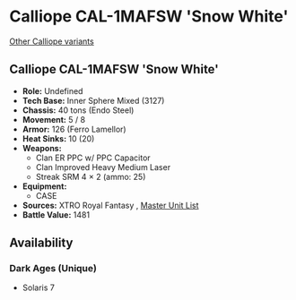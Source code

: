# Calliope CAL-1MAFSW 'Snow White' 

[Other Calliope variants](../calliope.md) 

## Calliope CAL-1MAFSW 'Snow White' 

- **Role:** Undefined 
- **Tech Base:** Inner Sphere Mixed (3127) 
- **Chassis:** 40 tons (Endo Steel) 
- **Movement:** 5 / 8 
- **Armor:** 126 (Ferro Lamellor) 
- **Heat Sinks:** 10 (20) 
- **Weapons:** 
  - Clan ER PPC w/ PPC Capacitor 
  - Clan Improved Heavy Medium Laser 
  - Streak SRM 4 × 2 (ammo: 25) 
- **Equipment:** 
  - CASE 
- **Sources:** XTRO Royal Fantasy , [Master Unit List](http://masterunitlist.info/Unit/Details/8368/calliope-cal-1mafw-snow-white) 
- **Battle Value:** 1481 

## Availability 

### Dark Ages (Unique) 

- Solaris 7 

